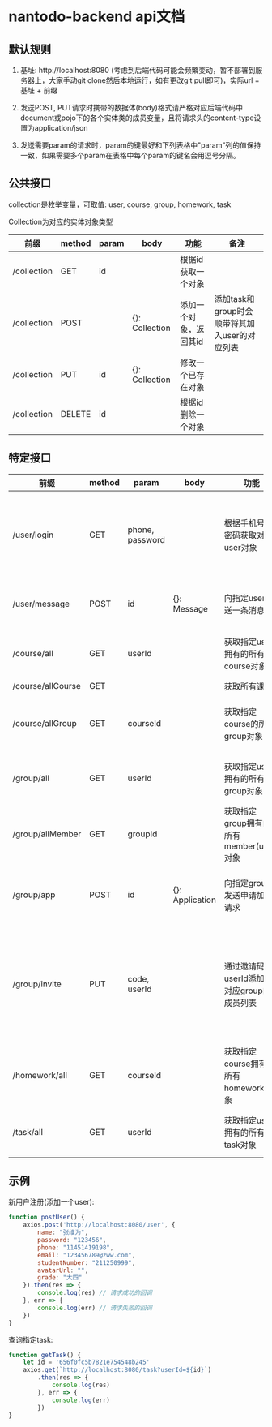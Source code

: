 # nantodo-backend api文档

## 默认规则

1. 基址: http://localhost:8080 (考虑到后端代码可能会频繁变动，暂不部署到服务器上，大家手动git clone然后本地运行，如有更改git pull即可)，实际url = 基址 + 前缀

2. 发送POST, PUT请求时携带的数据体(body)格式请严格对应后端代码中document或pojo下的各个实体类的成员变量，且将请求头的content-type设置为application/json

3. 发送需要param的请求时，param的键最好和下列表格中"param"列的值保持一致，如果需要多个param在表格中每个param的键名会用逗号分隔。

## 公共接口

collection是枚举变量，可取值: user, course, group, homework, task

Collection为对应的实体对象类型

| 前缀          | method | param | body           | 功能           | 备注                            |
| ----------- | ------ | ----- | -------------- | ------------ | ----------------------------- |
| /collection | GET    | id    |                | 根据id获取一个对象   |                               |
| /collection | POST   |       | {}: Collection | 添加一个对象，返回其id | 添加task和group时会顺带将其加入user的对应列表 |
| /collection | PUT    | id    | {}: Collection | 修改一个已存在对象    |                               |
| /collection | DELETE | id    |                | 根据id删除一个对象   |                               |

## 特定接口

| 前缀                | method | param           | body            | 功能                           | 备注                              |
| ----------------- | ------ | --------------- | --------------- | ---------------------------- | ------------------------------- |
| /user/login       | GET    | phone, password |                 | 根据手机号与密码获取对应user对象           | 若用户不存在返回404，若密码错误返回401          |
| /user/message     | POST   | id              | {}: Message     | 向指定user发送一条消息                | 若user不存在返回500                   |
| /course/all       | GET    | userId          |                 | 获取指定user拥有的所有course对象        | 若user不存在返回500                   |
| /course/allCourse | GET    |                 |                 | 获取所有课程                       |                                 |
| /course/allGroup  | GET    | courseId        |                 | 获取指定course的所有group对象         | 若course不存在返回500                 |
| /group/all        | GET    | userId          |                 | 获取指定user拥有的所有group对象         | 若user不存在返回500                   |
| /group/allMember  | GET    | groupId         |                 | 获取指定group拥有的所有member(user)对象 | 若group不存在返回500                  |
| /group/app        | POST   | id              | {}: Application | 向指定group发送申请加入请求             | 若group不存在返回500                  |
| /group/invite     | PUT    | code, userId    |                 | 通过邀请码将userId添加至对应group的成员列表  | 若找不到对应group返回500，若group已满员返回400 |
| /homework/all     | GET    | courseId        |                 | 获取指定course拥有的所有homework对象    | 若course不存在返回500                 |
| /task/all         | GET    | userId          |                 | 获取指定user拥有的所有task对象          | 若user不存在返回500                   |

## 示例

新用户注册(添加一个user):

```javascript
function postUser() {
    axios.post('http://localhost:8080/user', {
        name: "张维为",
        password: "123456",
        phone: "11451419198",
        email: "123456789@zww.com",
        studentNumber: "211250999",
        avatarUrl: "",
        grade: "大四"
    }).then(res => {
        console.log(res) // 请求成功的回调
    }, err => {
        console.log(err) // 请求失败的回调
    })
}
```

查询指定task:

```javascript
function getTask() {
    let id = '656f0fc5b7821e754548b245'
    axios.get(`http://localhost:8080/task?userId=${id}`)
        .then(res => {
            console.log(res)
        }, err => {
            console.log(err)
        })
}
```
